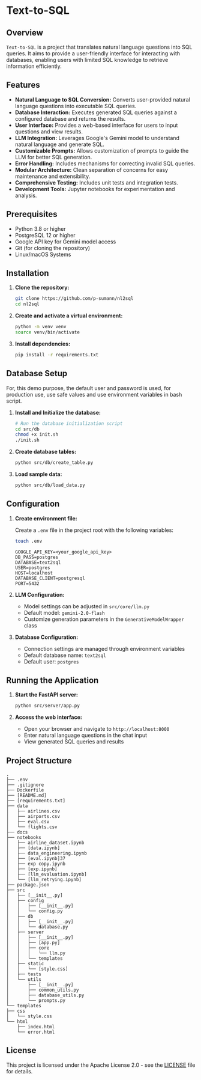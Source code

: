 # Text-to-SQL

## Overview

`Text-to-SQL` is a project that translates natural language questions into SQL queries. It aims to provide a user-friendly interface for interacting with databases, enabling users with limited SQL knowledge to retrieve information efficiently.

## Features

*   **Natural Language to SQL Conversion:** Converts user-provided natural language questions into executable SQL queries.
*   **Database Interaction:** Executes generated SQL queries against a configured database and returns the results.
*   **User Interface:** Provides a web-based interface for users to input questions and view results.
*   **LLM Integration:** Leverages Google's Gemini model to understand natural language and generate SQL.
*   **Customizable Prompts:** Allows customization of prompts to guide the LLM for better SQL generation.
*   **Error Handling:** Includes mechanisms for correcting invalid SQL queries.
*   **Modular Architecture:** Clean separation of concerns for easy maintenance and extensibility.
*   **Comprehensive Testing:** Includes unit tests and integration tests.
*   **Development Tools:** Jupyter notebooks for experimentation and analysis.

## Prerequisites

*   Python 3.8 or higher
*   PostgreSQL 12 or higher
*   Google API key for Gemini model access
*   Git (for cloning the repository)
*   Linux/macOS Systems

## Installation

1.  **Clone the repository:**

    ```bash
    git clone https://github.com/p-sumann/nl2sql
    cd nl2sql
    ```

2.  **Create and activate a virtual environment:**

    ```bash
    python -m venv venv
    source venv/bin/activate 
    ```

3.  **Install dependencies:**

    ```bash
    pip install -r requirements.txt
    ```

## Database Setup

For, this demo purpose, the default user and password is used, for production use, use safe values and use environment variables in bash script.

1.  **Install and Initialize the database:**

    ```bash
    # Run the database initialization script
    cd src/db
    chmod +x init.sh
    ./init.sh
    ```

3.  **Create database tables:**

    ```bash
    python src/db/create_table.py
    ```

4.  **Load sample data:**

    ```bash
    python src/db/load_data.py
    ```

## Configuration

1.  **Create environment file:**

    Create a `.env` file in the project root with the following variables:


    ```bash
    touch .env
    ```

    ```
    GOOGLE_API_KEY=<your_google_api_key>
    DB_PASS=postgres
    DATABASE=text2sql
    USER=postgres
    HOST=localhost
    DATABASE_CLIENT=postgresql
    PORT=5432
    ```

2.  **LLM Configuration:**

    - Model settings can be adjusted in `src/core/llm.py`
    - Default model: `gemini-2.0-flash`
    - Customize generation parameters in the `GenerativeModelWrapper` class

3.  **Database Configuration:**

    - Connection settings are managed through environment variables
    - Default database name: `text2sql`
    - Default user: `postgres`

## Running the Application

1.  **Start the FastAPI server:**

    ```bash
    python src/server/app.py
    ```

2.  **Access the web interface:**

    - Open your browser and navigate to `http://localhost:8000`
    - Enter natural language questions in the chat input
    - View generated SQL queries and results

## Project Structure

```
.
├── .env
├── .gitignore
├── Dockerfile
├── [README.md]
├── [requirements.txt]
├── data
│   ├── airlines.csv
│   ├── airports.csv
│   ├── eval.csv
│   └── flights.csv
├── docs
├── notebooks
│   ├── airline_dataset.ipynb
│   ├── [data.ipynb]
│   ├── data_engineering.ipynb
│   ├── [eval.ipynb]37
│   ├── exp copy.ipynb
│   ├── [exp.ipynb]
│   ├── [llm_evaluation.ipynb]
│   └── [llm_retrying.ipynb]
├── package.json
├── src
│   ├── [__init__.py]
│   ├── config
│   │   ├── [__init__.py]
│   │   └── config.py
│   ├── db
│   │   ├── [__init__.py]
│   │   └── database.py
│   ├── server
│   │   ├── [__init__.py]
│   │   ├── [app.py]
│   │   ├── core
│   │   │   └── llm.py
│   │   └── templates
│   ├── static
│   │   └── [style.css]
│   ├── tests
│   └── utils
│       ├── [__init__.py]
│       ├── common_utils.py
│       ├── database_utils.py
│       └── prompts.py
└── templates
├── css
│   └── style.css
└── html
    ├── index.html
    └── error.html
```


## License

This project is licensed under the Apache License 2.0 - see the [LICENSE](LICENSE) file for details.
